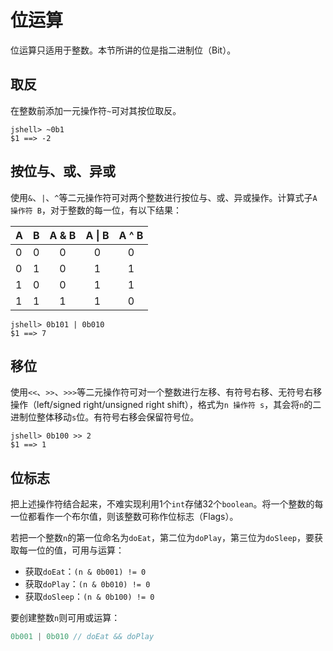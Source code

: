# 位运算

位运算只适用于整数。本节所讲的位是指二进制位（Bit）。

## 取反

在整数前添加一元操作符`~`可对其按位取反。

```
jshell> ~0b1
$1 ==> -2
```

## 按位与、或、异或

使用`&`、`|`、`^`等二元操作符可对两个整数进行按位与、或、异或操作。计算式子`A 操作符 B`，对于整数的每一位，有以下结果：

| A | B | A & B | A \| B | A ^ B |
|---|---|:-----:|:------:|:-----:|
| 0 | 0 |   0   |   0    |   0   |
| 0 | 1 |   0   |   1    |   1   |
| 1 | 0 |   0   |   1    |   1   |
| 1 | 1 |   1   |   1    |   0   |

```
jshell> 0b101 | 0b010
$1 ==> 7
```

## 移位

使用`<<`、`>>`、`>>>`等二元操作符可对一个整数进行左移、有符号右移、无符号右移操作（left/signed right/unsigned right shift），格式为`n 操作符 s`，其会将`n`的二进制位整体移动`s`位。有符号右移会保留符号位。

```
jshell> 0b100 >> 2
$1 ==> 1
```

## 位标志

把上述操作符结合起来，不难实现利用1个`int`存储32个`boolean`。将一个整数的每一位都看作一个布尔值，则该整数可称作位标志（Flags）。

若把一个整数`n`的第一位命名为`doEat`，第二位为`doPlay`，第三位为`doSleep`，要获取每一位的值，可用与运算：

- 获取`doEat`：`(n & 0b001) != 0`
- 获取`doPlay`：`(n & 0b010) != 0`
- 获取`doSleep`：`(n & 0b100) != 0`

要创建整数`n`则可用或运算：

```java
0b001 | 0b010 // doEat && doPlay
```
